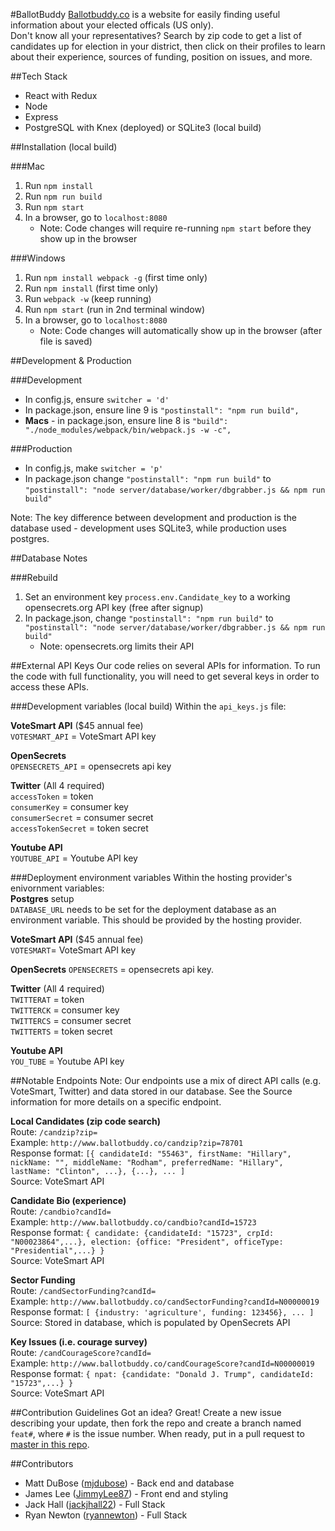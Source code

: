 #BallotBuddy
[Ballotbuddy.co](http://www.ballotbuddy.co/) is a website for easily finding useful information about your elected officals (US only).
<br>Don't know all your representatives? Search by zip code to get a list of candidates up for election in your district, then click on their profiles to learn about their experience, sources of funding, position on issues, and more.

##Tech Stack
* React with Redux
* Node
* Express
* PostgreSQL with Knex (deployed) or SQLite3 (local build)

##Installation (local build)

###Mac
1. Run `npm install`
2. Run `npm run build`
3. Run `npm start`
4. In a browser, go to `localhost:8080`
	* Note: Code changes will require re-running `npm start` before they show up in the browser

###Windows

1. Run `npm install webpack -g` (first time only)
2. Run `npm install` (first time only)
3. Run `webpack -w` (keep running)
4. Run `npm start` (run in 2nd terminal window)
5. In a browser, go to `localhost:8080`
	* Note: Code changes will automatically show up in the browser (after file is saved)

##Development & Production

###Development
* In config.js, ensure `switcher = 'd'`
* In package.json, ensure line 9 is `"postinstall": "npm run build",`
* **Macs** - in package.json, ensure line 8 is `"build": "./node_modules/webpack/bin/webpack.js -w -c",`

###Production
* In config.js, make `switcher = 'p'`
* In package.json change `"postinstall": "npm run build"` to `"postinstall": "node server/database/worker/dbgrabber.js && npm run build"`

Note: The key difference between development and production is the database used - development uses SQLite3, while production uses postgres.


##Database Notes

###Rebuild
1. Set an environment key `process.env.Candidate_key` to a working opensecrets.org API key (free after signup)
2. In package.json, change `"postinstall": "npm run build"` to `"postinstall": "node server/database/worker/dbgrabber.js && npm run build"`
	* Note: opensecrets.org limits their API


##External API Keys
Our code relies on several APIs for information. To run the code with full functionality, you will need to get several keys in order to access these APIs.

###Development variables (local build)
Within the `api_keys.js` file:

**VoteSmart API** ($45 annual fee)
<br>`VOTESMART_API` = VoteSmart API key

**OpenSecrets**
<br>`OPENSECRETS_API` = opensecrets api key

**Twitter** (All 4 required)
<br>`accessToken` = token
<br>`consumerKey` = consumer key
<br>`consumerSecret` = consumer secret
<br>`accessTokenSecret` = token secret

**Youtube API**
<br>`YOUTUBE_API` = Youtube API key

###Deployment environment variables
Within the hosting provider's enivornment variables:
<br>**Postgres** setup
<br>`DATABASE_URL` needs to be set for the deployment database as an environment variable. This should be provided by the hosting provider.

**VoteSmart API** ($45 annual fee)
<br>`VOTESMART`= VoteSmart API key

**OpenSecrets**
`OPENSECRETS` = opensecrets api key.

**Twitter** (All 4 required)
<br>`TWITTERAT` = token
<br>`TWITTERCK` = consumer key
<br>`TWITTERCS` = consumer secret
<br>`TWITTERTS` = token secret

**Youtube API**
<br>`YOU_TUBE` = Youtube API key


##Notable Endpoints
Note: Our endpoints use a mix of direct API calls (e.g. VoteSmart, Twitter) and data stored in our database. See the Source information for more details on a specific endpoint.

**Local Candidates (zip code search)**
<br>Route: `/candzip?zip=`
<br>Example: `http://www.ballotbuddy.co/candzip?zip=78701`
<br>Response format: `[{ candidateId: "55463", firstName: "Hillary", nickName: "", middleName: "Rodham", preferredName: "Hillary", lastName: "Clinton", ...}, {...}, ... ]`
<br>Source: VoteSmart API

**Candidate Bio (experience)**
<br>Route: `/candbio?candId=`
<br>Example: `http://www.ballotbuddy.co/candbio?candId=15723`
<br>Response format: `{ candidate: {candidateId: "15723", crpId: "N00023864",...}, election: {office: "President", officeType: "Presidential",...} }`
<br>Source: VoteSmart API

**Sector Funding**
<br>Route: `/candSectorFunding?candId=`
<br>Example: `http://www.ballotbuddy.co/candSectorFunding?candId=N00000019`
<br>Response format: `[ {industry: 'agriculture', funding: 123456}, ... ]`
<br>Source: Stored in database, which is populated by OpenSecrets API

**Key Issues (i.e. courage survey)**
<br>Route: `/candCourageScore?candId=`
<br>Example: `http://www.ballotbuddy.co/candCourageScore?candId=N00000019`
<br>Response format: `{ npat: {candidate: "Donald J. Trump", candidateId: "15723",...} }`
<br>Source: VoteSmart API

##Contribution Guidelines
Got an idea? Great! Create a new issue describing your update, then fork the repo and create a branch named `feat#`, where `#` is the issue number. When ready, put in a pull request to [master in this repo](https://github.com/BallotBuddy/BallotBuddy).

##Contributors
* Matt DuBose ([mjdubose](https://github.com/mjdubose)) - Back end and database
* James Lee ([JimmyLee87](https://github.com/JimmyLee87)) - Front end and styling
* Jack Hall ([jackjhall22](https://github.com/jackjhall22)) - Full Stack
* Ryan Newton ([ryannewton](https://github.com/ryannewton)) - Full Stack
